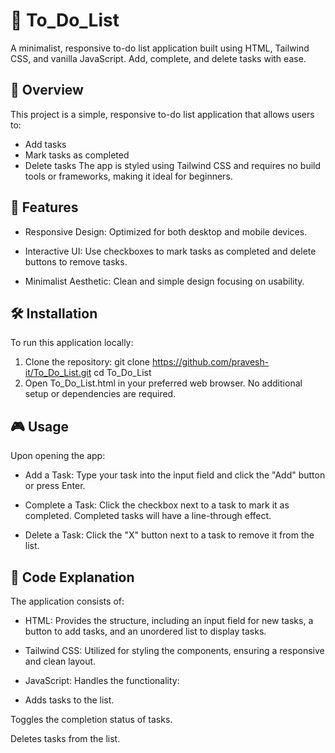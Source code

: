 # 📝 To_Do_List
A minimalist, responsive to-do list application built using HTML, Tailwind CSS, and vanilla JavaScript. Add, complete, and delete tasks with ease.

## 🧠 Overview
This project is a simple, responsive to-do list application that allows users to:
- Add tasks
- Mark tasks as completed
- Delete tasks
The app is styled using Tailwind CSS and requires no build tools or frameworks, making it ideal for beginners.

## 🚀 Features
- Responsive Design: Optimized for both desktop and mobile devices.

- Interactive UI: Use checkboxes to mark tasks as completed and delete buttons to remove tasks.

- Minimalist Aesthetic: Clean and simple design focusing on usability.

## 🛠️ Installation
To run this application locally:

1. Clone the repository:
git clone https://github.com/pravesh-it/To_Do_List.git
cd To_Do_List
2. Open To_Do_List.html in your preferred web browser.
No additional setup or dependencies are required.

## 🎮 Usage
Upon opening the app:

- Add a Task: Type your task into the input field and click the "Add" button or press Enter.

- Complete a Task: Click the checkbox next to a task to mark it as completed. Completed tasks will have a line-through effect.

- Delete a Task: Click the "X" button next to a task to remove it from the list.

## 🧩 Code Explanation
The application consists of:

- HTML: Provides the structure, including an input field for new tasks, a button to add tasks, and an unordered list to display tasks.

- Tailwind CSS: Utilized for styling the components, ensuring a responsive and clean layout.

- JavaScript: Handles the functionality:

- Adds tasks to the list.

Toggles the completion status of tasks.

Deletes tasks from the list.
